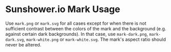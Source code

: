 # Sunshower.io Mark Usage

Use `mark.png` or `mark.svg` for all cases except for when there is not sufficient contrast between the colors of the mark and the background (e.g. against certain dark backgrounds).
In that case, use `mark-dark.png`, `mark-dark.svg`, `mark-white.png` or `mark-white.svg`.
The mark's aspect ratio should never be altered.